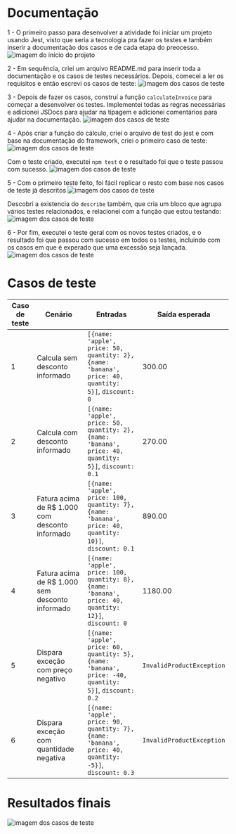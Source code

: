 # Documentação

1 - O primeiro passo para desenvolver a atividade foi iniciar um projeto usando Jest, visto que seria a tecnologia pra fazer os testes e também inserir a documentação dos casos e de cada etapa do preocesso.
![imagem do início do projeto](https://github.com/user-attachments/assets/da485cd0-f7e5-4a30-b7eb-c81b327f59b7)

2 - Em sequência, criei um arquivo README.md para inserir toda a documentação e os casos de testes necessários. Depois, comecei a ler os requisitos e então escrevi os casos de teste:
![imagem dos casos de teste](https://github.com/user-attachments/assets/cd40634e-a95f-4b7c-a0cc-1b0ecf49b7c5)

3 - Depois de fazer os casos, construí a função `calculateInvoice` para começar a desenvolver os testes. Implementei todas as regras necessárias e adicionei JSDocs para ajudar na tipagem e adicionei comentários para ajudar na documentação.
![imagem dos casos de teste](https://github.com/user-attachments/assets/f0384c67-9e93-40ba-8fac-bb47985944b9)

4 - Após criar a função do cálculo, criei o arquivo de test do jest e com base na documentação do framework, criei o primeiro caso de teste:
![imagem dos casos de teste](https://github.com/user-attachments/assets/f50d4601-cb25-4194-a25b-3fdb6e0f2aa4)

Com o teste criado, executei `npm test` e o resultado foi que o teste passou com sucesso.
![imagem dos casos de teste](https://github.com/user-attachments/assets/cd6c61bb-d44b-4d23-8b29-fe453f978e4d)

5 - Com o primeiro teste feito, foi fácil replicar o resto com base nos casos de teste já descritos
![imagem dos casos de teste](https://github.com/user-attachments/assets/5c1e3da5-d345-43ac-9533-d755719e6f1c)

Descobri a existencia do `describe` também, que cria um bloco que agrupa vários testes relacionados, e relacionei com a função que estou testando:
![imagem dos casos de teste](https://github.com/user-attachments/assets/9eaeb6c2-5074-470f-bb3a-1a9a920b4f0a)

6 - Por fim, executei o teste geral com os novos testes criados, e o resultado foi que passou com sucesso em todos os testes, incluindo com os casos em que é experado que uma excessão seja lançada.
![imagem dos casos de teste](https://github.com/user-attachments/assets/4decd28c-c1e5-4c1c-bc40-addbc77d97fa)

# Casos de teste

| Caso de teste | Cenário                                         | Entradas                                                                                                 | Saída esperada            |
| ------------- | ----------------------------------------------- | -------------------------------------------------------------------------------------------------------- | ------------------------- |
| 1             | Calcula sem desconto informado                  | `[{name: 'apple', price: 50, quantity: 2}, {name: 'banana', price: 40, quantity: 5}]`, `discount: 0`     | 300.00                    |
| 2             | Calcula com desconto informado                  | `[{name: 'apple', price: 50, quantity: 2}, {name: 'banana', price: 40, quantity: 5}]`, `discount: 0.1`   | 270.00                    |
| 3             | Fatura acima de R$ 1.000 com desconto informado | `[{name: 'apple', price: 100, quantity: 7}, {name: 'banana', price: 40, quantity: 10}]`, `discount: 0.1` | 890.00                    |
| 4             | Fatura acima de R$ 1.000 sem desconto informado | `[{name: 'apple', price: 100, quantity: 8}, {name: 'banana', price: 40, quantity: 12}]`, `discount: 0`   | 1180.00                   |
| 5             | Dispara exceção com preço negativo              | `[{name: 'apple', price: 60, quantity: 5}, {name: 'banana', price: -40, quantity: 5}]`, `discount: 0.2`  | `InvalidProductException` |
| 6             | Dispara exceção com quantidade negativa         | `[{name: 'apple', price: 90, quantity: 7}, {name: 'banana', price: 40, quantity: -5}]`, `discount: 0.3`  | `InvalidProductException` |

# Resultados finais
![imagem dos casos de teste](https://github.com/user-attachments/assets/4decd28c-c1e5-4c1c-bc40-addbc77d97fa)


